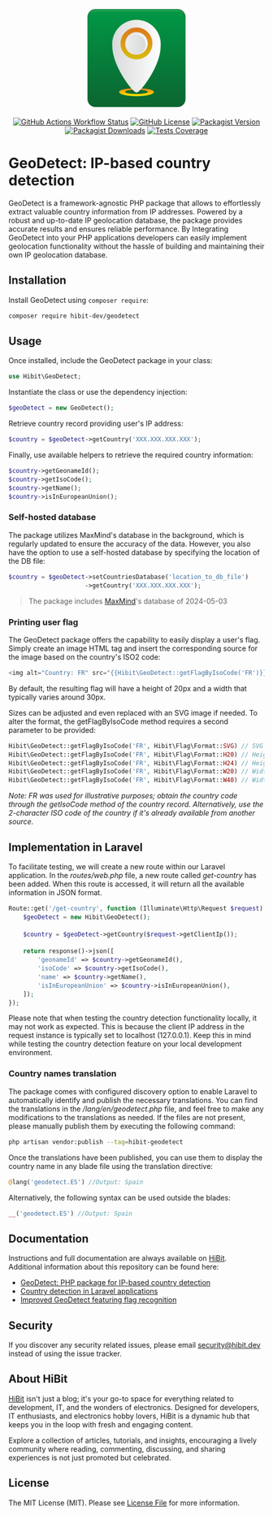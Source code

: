 <p align="center"><img src="https://raw.githubusercontent.com/hibit-dev/geodetect/master/images/preview.png" alt="Automatically detect user's geo data based on their IP address"></p>

<p align="center">
<a href="https://github.com/hibit-dev/geodetect/actions"><img alt="GitHub Actions Workflow Status" src="https://img.shields.io/github/actions/workflow/status/hibit-dev/geodetect/.github%2Fworkflows%2Fbuild.yml"></a>
<a href="https://github.com/hibit-dev/geodetect"><img alt="GitHub License" src="https://img.shields.io/github/license/hibit-dev/geodetect"></a>
<a href="https://packagist.org/packages/hibit-dev/geodetect"><img alt="Packagist Version" src="https://img.shields.io/packagist/v/hibit-dev/geodetect"></a>
<a href="https://packagist.org/packages/hibit-dev/geodetect"><img alt="Packagist Downloads" src="https://img.shields.io/packagist/dt/hibit-dev/geodetect"></a>
<a href="https://sonarcloud.io/summary/new_code?id=hibit-dev_geodetect"><img alt="Tests Coverage" src="https://sonarcloud.io/api/project_badges/measure?project=hibit-dev_geodetect&metric=coverage"></a>
</p>

# GeoDetect: IP-based country detection
GeoDetect is a framework-agnostic PHP package that allows to effortlessly extract valuable country information from IP addresses. Powered by a robust and up-to-date IP geolocation database, the package provides accurate results and ensures reliable performance. By Integrating GeoDetect into your PHP applications developers can easily implement geolocation functionality without the hassle of building and maintaining their own IP geolocation database.

## Installation
Install GeoDetect using `composer require`:

```bash
composer require hibit-dev/geodetect
```

## Usage
Once installed, include the GeoDetect package in your class:

```php
use Hibit\GeoDetect;
```

Instantiate the class or use the dependency injection:

```php
$geoDetect = new GeoDetect();
```

Retrieve country record providing user's IP address:

```php
$country = $geoDetect->getCountry('XXX.XXX.XXX.XXX');
```

Finally, use available helpers to retrieve the required country information:

```php
$country->getGeonameId();
$country->getIsoCode();
$country->getName();
$country->isInEuropeanUnion();
```

### Self-hosted database

The package utilizes MaxMind's database in the background, which is regularly updated to ensure the accuracy of the data. However, you also have the option to use a self-hosted database by specifying the location of the DB file:

```php
$country = $geoDetect->setCountriesDatabase('location_to_db_file')
                     ->getCountry('XXX.XXX.XXX.XXX');
```
> The package includes [MaxMind](https://www.maxmind.com)'s database of 2024-05-03

### Printing user flag

The GeoDetect package offers the capability to easily display a user's flag. Simply create an image HTML tag and insert the corresponding source for the image based on the country's ISO2 code:

```php
<img alt="Country: FR" src="{{Hibit\GeoDetect::getFlagByIsoCode('FR')}}">
```

By default, the resulting flag will have a height of 20px and a width that typically varies around 30px.

Sizes can be adjusted and even replaced with an SVG image if needed. To alter the format, the getFlagByIsoCode method requires a second parameter to be provided:

```php
Hibit\GeoDetect::getFlagByIsoCode('FR', Hibit\Flag\Format::SVG) // SVG format
Hibit\GeoDetect::getFlagByIsoCode('FR', Hibit\Flag\Format::H20) // Height: 20px Width: ~30px
Hibit\GeoDetect::getFlagByIsoCode('FR', Hibit\Flag\Format::H24) // Height: 24px Width: ~36px
Hibit\GeoDetect::getFlagByIsoCode('FR', Hibit\Flag\Format::W20) // Width: 20px Height: ~13px
Hibit\GeoDetect::getFlagByIsoCode('FR', Hibit\Flag\Format::W40) // Width: 40px Height: ~26px
```
_Note: FR was used for illustrative purposes; obtain the country code through the getIsoCode method of the country record. Alternatively, use the 2-character ISO code of the country if it's already available from another source._
  
## Implementation in Laravel

To facilitate testing, we will create a new route within our Laravel application. In the _routes/web.php_ file, a new route called _get-country_ has been added. When this route is accessed, it will return all the available information in JSON format.  

```php
Route::get('/get-country', function (Illuminate\Http\Request $request) {
    $geoDetect = new Hibit\GeoDetect();

    $country = $geoDetect->getCountry($request->getClientIp());

    return response()->json([
        'geonameId' => $country->getGeonameId(),
        'isoCode' => $country->getIsoCode(),
        'name' => $country->getName(),
        'isInEuropeanUnion' => $country->isInEuropeanUnion(),
    ]);
});
```

Please note that when testing the country detection functionality locally, it may not work as expected. This is because the client IP address in the request instance is typically set to localhost (127.0.0.1). Keep this in mind while testing the country detection feature on your local development environment.  

### Country names translation

The package comes with configured discovery option to enable Laravel to automatically identify and publish the necessary translations. You can find the translations in the _/lang/en/geodetect.php_ file, and feel free to make any modifications to the translations as needed. If the files are not present, please manually publish them by executing the following command:  

```bash
php artisan vendor:publish --tag=hibit-geodetect
```

Once the translations have been published, you can use them to display the country name in any blade file using the translation directive:  

```php
@lang('geodetect.ES') //Output: Spain
```

Alternatively, the following syntax can be used outside the blades:  

```php
__('geodetect.ES') //Output: Spain
```

## Documentation
Instructions and full documentation are always available on [HiBit](https://www.hibit.dev).  
Additional information about this repository can be found here:
- [GeoDetect: PHP package for IP-based country detection](https://www.hibit.dev/posts/105/geodetect-php-package-for-ip-based-country-detection)
- [Country detection in Laravel applications](https://www.hibit.dev/posts/115/country-detection-in-laravel-applications)
- [Improved GeoDetect featuring flag recognition](https://www.hibit.dev/posts/133/improved-geodetect-featuring-flag-recognition)

## Security
If you discover any security related issues, please email security@hibit.dev instead of using the issue tracker.

## About HiBit
[HiBit](https://www.hibit.dev) isn't just a blog; it's your go-to space for everything related to development, IT, and the wonders of electronics. Designed for developers, IT enthusiasts, and electronics hobby lovers, HiBit is a dynamic hub that keeps you in the loop with fresh and engaging content.  

Explore a collection of articles, tutorials, and insights, encouraging a lively community where reading, commenting, discussing, and sharing experiences is not just promoted but celebrated.

## License
The MIT License (MIT). Please see [License File](LICENSE) for more information.

